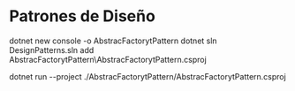 # Patrones de Diseño
dotnet new console -o AbstracFactorytPattern
dotnet sln DesignPatterns.sln add AbstracFactorytPattern\AbstracFactorytPattern.csproj

dotnet run --project ./AbstracFactorytPattern/AbstracFactorytPattern.csproj